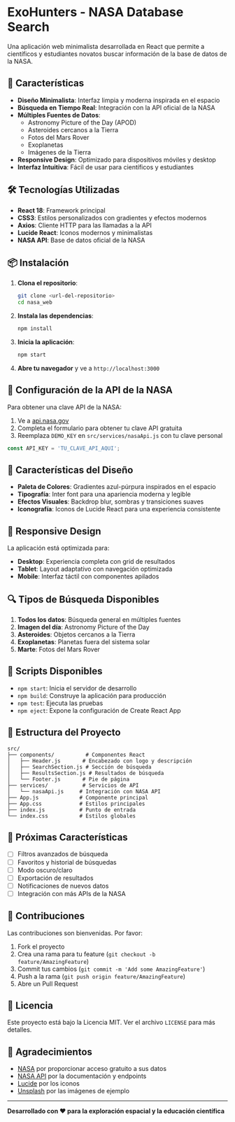 # ExoHunters - NASA Database Search

Una aplicación web minimalista desarrollada en React que permite a científicos y estudiantes novatos buscar información de la base de datos de la NASA.

## 🚀 Características

- **Diseño Minimalista**: Interfaz limpia y moderna inspirada en el espacio
- **Búsqueda en Tiempo Real**: Integración con la API oficial de la NASA
- **Múltiples Fuentes de Datos**:
  - Astronomy Picture of the Day (APOD)
  - Asteroides cercanos a la Tierra
  - Fotos del Mars Rover
  - Exoplanetas
  - Imágenes de la Tierra
- **Responsive Design**: Optimizado para dispositivos móviles y desktop
- **Interfaz Intuitiva**: Fácil de usar para científicos y estudiantes

## 🛠️ Tecnologías Utilizadas

- **React 18**: Framework principal
- **CSS3**: Estilos personalizados con gradientes y efectos modernos
- **Axios**: Cliente HTTP para las llamadas a la API
- **Lucide React**: Iconos modernos y minimalistas
- **NASA API**: Base de datos oficial de la NASA

## 📦 Instalación

1. **Clona el repositorio**:
   ```bash
   git clone <url-del-repositorio>
   cd nasa_web
   ```

2. **Instala las dependencias**:
   ```bash
   npm install
   ```

3. **Inicia la aplicación**:
   ```bash
   npm start
   ```

4. **Abre tu navegador** y ve a `http://localhost:3000`

## 🔑 Configuración de la API de la NASA

Para obtener una clave API de la NASA:

1. Ve a [api.nasa.gov](https://api.nasa.gov/)
2. Completa el formulario para obtener tu clave API gratuita
3. Reemplaza `DEMO_KEY` en `src/services/nasaApi.js` con tu clave personal

```javascript
const API_KEY = 'TU_CLAVE_API_AQUI';
```

## 🎨 Características del Diseño

- **Paleta de Colores**: Gradientes azul-púrpura inspirados en el espacio
- **Tipografía**: Inter font para una apariencia moderna y legible
- **Efectos Visuales**: Backdrop blur, sombras y transiciones suaves
- **Iconografía**: Iconos de Lucide React para una experiencia consistente

## 📱 Responsive Design

La aplicación está optimizada para:
- **Desktop**: Experiencia completa con grid de resultados
- **Tablet**: Layout adaptativo con navegación optimizada
- **Mobile**: Interfaz táctil con componentes apilados

## 🔍 Tipos de Búsqueda Disponibles

1. **Todos los datos**: Búsqueda general en múltiples fuentes
2. **Imagen del día**: Astronomy Picture of the Day
3. **Asteroides**: Objetos cercanos a la Tierra
4. **Exoplanetas**: Planetas fuera del sistema solar
5. **Marte**: Fotos del Mars Rover

## 🚀 Scripts Disponibles

- `npm start`: Inicia el servidor de desarrollo
- `npm build`: Construye la aplicación para producción
- `npm test`: Ejecuta las pruebas
- `npm eject`: Expone la configuración de Create React App

## 📄 Estructura del Proyecto

```
src/
├── components/          # Componentes React
│   ├── Header.js       # Encabezado con logo y descripción
│   ├── SearchSection.js # Sección de búsqueda
│   ├── ResultsSection.js # Resultados de búsqueda
│   └── Footer.js       # Pie de página
├── services/           # Servicios de API
│   └── nasaApi.js     # Integración con NASA API
├── App.js             # Componente principal
├── App.css            # Estilos principales
├── index.js           # Punto de entrada
└── index.css          # Estilos globales
```

## 🌟 Próximas Características

- [ ] Filtros avanzados de búsqueda
- [ ] Favoritos y historial de búsquedas
- [ ] Modo oscuro/claro
- [ ] Exportación de resultados
- [ ] Notificaciones de nuevos datos
- [ ] Integración con más APIs de la NASA

## 🤝 Contribuciones

Las contribuciones son bienvenidas. Por favor:

1. Fork el proyecto
2. Crea una rama para tu feature (`git checkout -b feature/AmazingFeature`)
3. Commit tus cambios (`git commit -m 'Add some AmazingFeature'`)
4. Push a la rama (`git push origin feature/AmazingFeature`)
5. Abre un Pull Request

## 📝 Licencia

Este proyecto está bajo la Licencia MIT. Ver el archivo `LICENSE` para más detalles.

## 🙏 Agradecimientos

- [NASA](https://www.nasa.gov/) por proporcionar acceso gratuito a sus datos
- [NASA API](https://api.nasa.gov/) por la documentación y endpoints
- [Lucide](https://lucide.dev/) por los iconos
- [Unsplash](https://unsplash.com/) por las imágenes de ejemplo

---

**Desarrollado con ❤️ para la exploración espacial y la educación científica**
